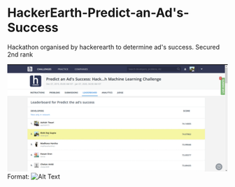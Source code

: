 # HackerEarth-Predict-an-Ad's-Success
Hackathon organised by hackerearth to determine ad's success. Secured 2nd rank

![GitHub Logo](/untitled.png)
Format: ![Alt Text](url)
